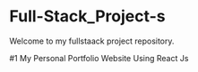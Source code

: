 # Full-Stack_Project-s
Welcome to my fullstaack project repository.

#1 My Personal Portfolio Website Using React Js